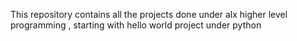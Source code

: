This repository contains all the projects done under
alx higher level programming ,
starting with hello world project under python



